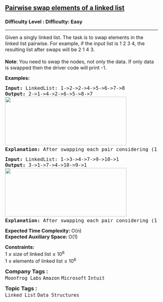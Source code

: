 <h2><a href="https://www.geeksforgeeks.org/problems/pairwise-swap-elements-of-a-linked-list-by-swapping-data/1?itm_source=geeksforgeeks&itm_medium=article&itm_campaign=practice_card">Pairwise swap elements of a linked list</a></h2><h3>Difficulty Level : Difficulty: Easy</h3><hr><div class="problems_problem_content__Xm_eO"><p><span style="font-size: 12pt;">Given a singly linked list. The task is to swap elements in the linked list pairwise. For example, if the input list is 1 2 3 4, the resulting list after swaps will be 2 1 4 3.<br><strong><br>Note</strong>: You need to swap the nodes, not only the data. If only data is swapped then the driver code will print -1.</span></p>
<p><span style="font-size: 12pt;"><strong>Examples:</strong></span></p>
<pre><span style="font-size: 12pt;"><strong>Input: </strong>LinkedList: 1-&gt;2-&gt;2-&gt;4-&gt;5-&gt;6-&gt;7-&gt;8
<strong>Output: </strong>2-&gt;1-&gt;4-&gt;2-&gt;6-&gt;5-&gt;8-&gt;7<br><img src="https://media.geeksforgeeks.org/img-practice/prod/addEditProblem/700024/Web/Other/blobid0_1723798948.png" width="400" height="160"><strong>
Explanation: </strong>After swapping each pair considering (1,2), (2, 4), (5, 6).. so on as pairs, we get 2, 1, 4, 2, 6, 5, 8, 7 as a new linked list.
</span></pre>
<pre><span style="font-size: 12pt;"><strong>Input: </strong>LinkedList: 1-&gt;3-&gt;4-&gt;7-&gt;9-&gt;10-&gt;1
<strong>Output: </strong>3-&gt;1-&gt;7-&gt;4-&gt;10-&gt;9-&gt;1<br><img src="https://media.geeksforgeeks.org/img-practice/prod/addEditProblem/700024/Web/Other/blobid1_1723798974.png" width="400" height="160"><strong>
Explanation: </strong>After swapping each pair considering (1,3), (4, 7), (9, 10).. so on as pairs, we get 3, 1, 7, 4, 10, 9, 1 as a new linked list.</span></pre>
<p><span style="font-size: 12pt;"><strong>Expected Time Complexity:&nbsp;</strong>O(n)<br><strong>Expected Auxiliary Space:&nbsp;</strong>O(1)</span></p>
<p><span style="font-size: 12pt;"><strong>Constraints:</strong><br>1 ≤ size of linked list ≤ 10<sup>6<br></sup>1 ≤ elements of linked list ≤ 10<sup>6</sup><sup><br></sup></span></p></div><p><span style=font-size:18px><strong>Company Tags : </strong><br><code>Moonfrog Labs</code>&nbsp;<code>Amazon</code>&nbsp;<code>Microsoft</code>&nbsp;<code>Intuit</code>&nbsp;<br><p><span style=font-size:18px><strong>Topic Tags : </strong><br><code>Linked List</code>&nbsp;<code>Data Structures</code>&nbsp;
